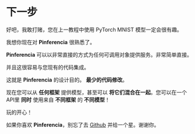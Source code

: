 # 下一步

好吧，我敢打赌，您在上一教程中使用 PyTorch MNIST 模型一定会很有趣。

我想你现在对 **Pinferencia** 很熟悉了。

**Pinferencia** 可以以非常直接的方式为任何可调用对象提供服务。非常简单直接。

并且这很容易与您现有的代码集成。

这就是 **Pinferencia** 的设计目的。 **最少的代码修改**。

现在您可以从 **任何框架** 提供模型，甚至可以 **将它们混合在一起**。您可以在一个API里 **同时** 使用来自 **不同框架** 的 **不同模型**！

玩的开心！

如果你喜欢 **Pinferencia**，别忘了去 [Github](https://github.com/underneathall/pinferencia/tree/8-documentation-of-get-started) 并给一个星。谢谢你。